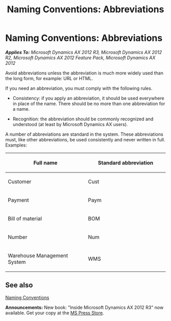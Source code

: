 ﻿---
title: 'Naming Conventions: Abbreviations'
TOCTitle: Abbreviations
ms:assetid: 322c9080-3dec-4c8c-943a-b822a29ca632
ms:mtpsurl: https://msdn.microsoft.com/en-us/library/Aa635538(v=AX.60)
ms:contentKeyID: 35241991
ms.date: 05/18/2015
mtps_version: v=AX.60
---

# Naming Conventions: Abbreviations 


_**Applies To:** Microsoft Dynamics AX 2012 R3, Microsoft Dynamics AX 2012 R2, Microsoft Dynamics AX 2012 Feature Pack, Microsoft Dynamics AX 2012_

Avoid abbreviations unless the abbreviation is much more widely used than the long form, for example: URL or HTML.

If you need an abbreviation, you must comply with the following rules.

  - Consistency: if you apply an abbreviation, it should be used everywhere in place of the name. There should be no more than one abbreviation for a name.

  - Recognition: the abbreviation should be commonly recognized and understood (at least by Microsoft Dynamics AX users).

A number of abbreviations are standard in the system. These abbreviations must, like other abbreviations, be used consistently and never written in full. Examples:

<table>
<colgroup>
<col style="width: 50%" />
<col style="width: 50%" />
</colgroup>
<thead>
<tr class="header">
<th><p>Full name</p></th>
<th><p>Standard abbreviation</p></th>
</tr>
</thead>
<tbody>
<tr class="odd">
<td><p>Customer</p></td>
<td><p>Cust</p></td>
</tr>
<tr class="even">
<td><p>Payment</p></td>
<td><p>Paym</p></td>
</tr>
<tr class="odd">
<td><p>Bill of material</p></td>
<td><p>BOM</p></td>
</tr>
<tr class="even">
<td><p>Number</p></td>
<td><p>Num</p></td>
</tr>
<tr class="odd">
<td><p>Warehouse Management System</p></td>
<td><p>WMS</p></td>
</tr>
</tbody>
</table>


## See also

[Naming Conventions](naming-conventions.md)

  
**Announcements:** New book: "Inside Microsoft Dynamics AX 2012 R3" now available. Get your copy at the [MS Press Store](https://www.microsoftpressstore.com/store/inside-microsoft-dynamics-ax-2012-r3-9780735685109).

